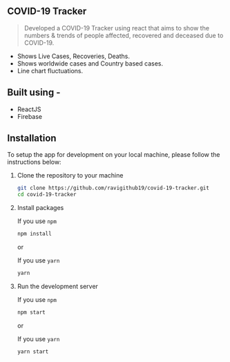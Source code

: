 ## COVID-19 Tracker

> Developed a COVID-19 Tracker using react that aims to show the numbers & trends of people affected, recovered and deceased due to COVID-19.
- Shows Live Cases, Recoveries, Deaths.
- Shows worldwide cases and Country based cases.
- Line chart fluctuations. 

## Built using -
* ReactJS
* Firebase

## Installation

To setup the app for development on your local machine, please follow the instructions below:

1. Clone the repository to your machine

   ```bash
   git clone https://github.com/ravigithub19/covid-19-tracker.git
   cd covid-19-tracker
   ```

2. Install packages

   If you use `npm`

   ```bash
   npm install
   ```

   or

   If you use `yarn`

   ```bash
   yarn
   ```

3. Run the development server

   If you use `npm`

   ```bash
   npm start
   ```

   or

   If you use `yarn`

   ```bash
   yarn start
   ```
   

